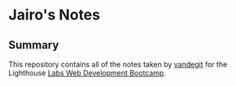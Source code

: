 # Jairo's Notes

## Summary
This repository contains all of the notes taken by [vandegit](https://github.com/vandergit) for the Lighthouse [Labs Web Development Bootcamp](https://www.lighthouselabs.ca/).